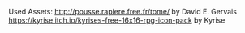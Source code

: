 Used Assets:
http://pousse.rapiere.free.fr/tome/ by David E. Gervais
https://kyrise.itch.io/kyrises-free-16x16-rpg-icon-pack by Kyrise
